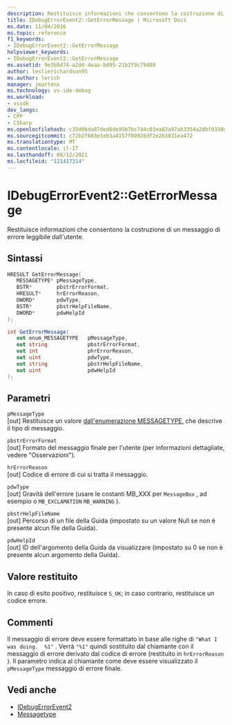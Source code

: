 ```yaml
---
description: Restituisce informazioni che consentono la costruzione di un messaggio di errore leggibile dall'utente.
title: IDebugErrorEvent2::GetErrorMessage | Microsoft Docs
ms.date: 11/04/2016
ms.topic: reference
f1_keywords:
- IDebugErrorEvent2::GetErrorMessage
helpviewer_keywords:
- IDebugErrorEvent2::GetErrorMessage
ms.assetid: 9e3b0d74-a2dd-4eaa-bd95-21b2f9c79409
author: leslierichardson95
ms.author: lerich
manager: jmartens
ms.technology: vs-ide-debug
ms.workload:
- vssdk
dev_langs:
- CPP
- CSharp
ms.openlocfilehash: c35d0bda87ded6de95b7bc744c01ea82a97ab3354a2dbf0330dd2abcd18a5097
ms.sourcegitcommit: c72b2f603e1eb3a4157f00926df2e263831ea472
ms.translationtype: MT
ms.contentlocale: it-IT
ms.lasthandoff: 08/12/2021
ms.locfileid: "121417314"
---
```

# <a name="idebugerrorevent2geterrormessage"></a>IDebugErrorEvent2::GetErrorMessage
Restituisce informazioni che consentono la costruzione di un messaggio di errore leggibile dall'utente.

## <a name="syntax"></a>Sintassi

```cpp
HRESULT GetErrorMessage(
   MESSAGETYPE* pMessageType,
   BSTR*        pbstrErrorFormat,
   HRESULT*     hrErrorReason,
   DWORD*       pdwType,
   BSTR*        pbstrHelpFileName,
   DWORD*       pdwHelpId
);
```

```csharp
int GetErrorMessage(
   out enum_MESSAGETYPE   pMessageType,
   out string             pbstrErrorFormat,
   out int                phrErrorReason,
   out uint               pdwType,
   out string             pbstrHelpFileName,
   out uint               pdwHelpId
);
```

## <a name="parameters"></a>Parametri
`pMessageType`\
[out] Restituisce un valore [dall'enumerazione MESSAGETYPE,](../../../extensibility/debugger/reference/messagetype.md) che descrive il tipo di messaggio.

`pbstrErrorFormat`\
[out] Formato del messaggio finale per l'utente (per informazioni dettagliate, vedere "Osservazioni").

`hrErrorReason`\
[out] Codice di errore di cui si tratta il messaggio.

`pdwType`\
[out] Gravità dell'errore (usare le costanti MB_XXX per `MessageBox` , ad esempio o `MB_EXCLAMATION` `MB_WARNING` ).

`pbstrHelpFileName`\
[out] Percorso di un file della Guida (impostato su un valore Null se non è presente alcun file della Guida).

`pdwHelpId`\
[out] ID dell'argomento della Guida da visualizzare (impostato su 0 se non è presente alcun argomento della Guida).

## <a name="return-value"></a>Valore restituito
 In caso di esito positivo, restituisce `S_OK`; in caso contrario, restituisce un codice errore.

## <a name="remarks"></a>Commenti
 Il messaggio di errore deve essere formattato in base alle righe di `"What I was doing.  %1"` . Verrà `"%1"` quindi sostituito dal chiamante con il messaggio di errore derivato dal codice di errore (restituito in `hrErrorReason` ). Il parametro indica al chiamante come deve essere visualizzato il `pMessageType` messaggio di errore finale.

## <a name="see-also"></a>Vedi anche
- [IDebugErrorEvent2](../../../extensibility/debugger/reference/idebugerrorevent2.md)
- [Messagetype](../../../extensibility/debugger/reference/messagetype.md)
